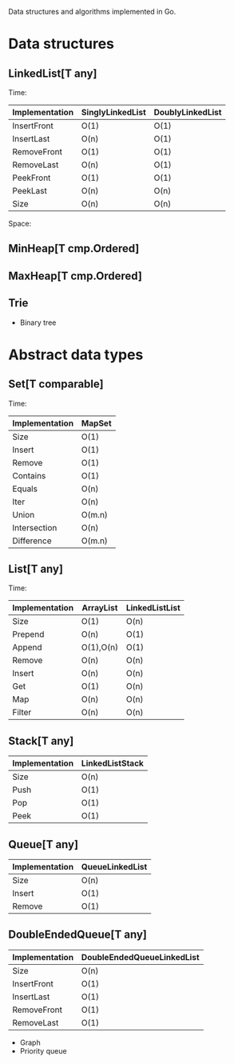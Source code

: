 Data structures and algorithms implemented in Go.

# Data structures

## LinkedList[T any]

Time:

| Implementation | SinglyLinkedList | DoublyLinkedList |
| -------------- | ---------------- | ---------------- |
| InsertFront    | O(1)             | O(1)             |
| InsertLast     | O(n)             | O(1)             |
| RemoveFront    | O(1)             | O(1)             |
| RemoveLast     | O(n)             | O(1)             |
| PeekFront      | O(1)             | O(1)             |
| PeekLast       | O(n)             | O(n)             |
| Size           | O(n)             | O(n)             |

Space:

## MinHeap[T cmp.Ordered]

## MaxHeap[T cmp.Ordered]

## Trie

- Binary tree

# Abstract data types

## Set[T comparable]

Time: 

| Implementation | MapSet |
| -------------- | ------ |
| Size           | O(1)   |
| Insert         | O(1)   |
| Remove         | O(1)   |
| Contains       | O(1)   |
| Equals         | O(n)   |
| Iter           | O(n)   |
| Union          | O(m.n) |
| Intersection   | O(n)   |
| Difference     | O(m.n) |

## List[T any]

Time:

| Implementation | ArrayList | LinkedListList |             
| -------------- | --------- | -------------- |
| Size           | O(1)      | O(n)           |
| Prepend        | O(n)      | O(1)           |
| Append         | O(1),O(n) | O(1)           |
| Remove         | O(n)      | O(n)           |
| Insert         | O(n)      | O(n)           |
| Get            | O(1)      | O(n)           |
| Map            | O(n)      | O(n)           |
| Filter         | O(n)      | O(n)           |

## Stack[T any]

| Implementation | LinkedListStack |
| -------------- | --------------- |
| Size           | O(n)            |
| Push           | O(1)            |
| Pop            | O(1)            |
| Peek           | O(1)            |

## Queue[T any]

| Implementation | QueueLinkedList |
| -------------- | --------------- |
| Size           | O(n)            |
| Insert         | O(1)            |
| Remove         | O(1)            |

## DoubleEndedQueue[T any]

| Implementation | DoubleEndedQueueLinkedList |
| -------------- | -------------------------- |
| Size           | O(n)                       |
| InsertFront    | O(1)                       |
| InsertLast     | O(1)                       |
| RemoveFront    | O(1)                       |
| RemoveLast     | O(1)                       |

- Graph
- Priority queue
